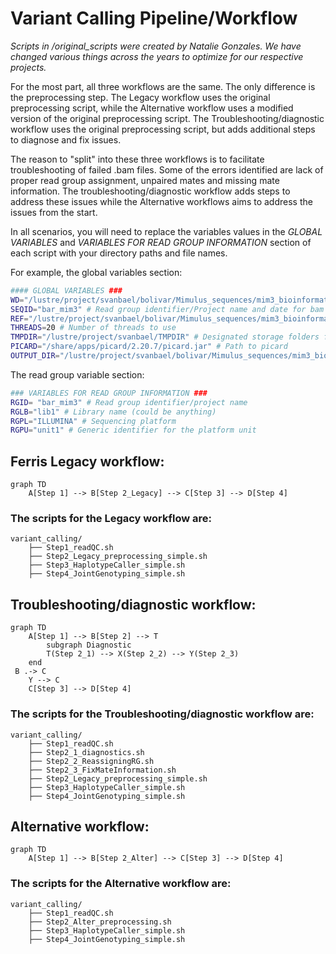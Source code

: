 # Variant Calling Pipeline/Workflow

*Scripts in /original_scripts were created by Natalie Gonzales. We have changed various things across the years to optimize for our respective projects.*

For the most part, all three workflows are the same. The only difference is the preprocessing step. The Legacy workflow uses the original preprocessing script, while the Alternative workflow uses a modified version of the original preprocessing script. The Troubleshooting/diagnostic workflow uses the original preprocessing script, but adds additional steps to diagnose and fix issues.

The reason to "split" into these three workflows is to facilitate troubleshooting of failed .bam files. Some of the errors identified are lack of proper read group assignment, unpaired mates and missing mate information. The troubleshooting/diagnostic workflow adds steps to address these issues while the Alternative workflows aims to address the issues from the start. 

In all scenarios, you will need to replace the variables values in the *GLOBAL VARIABLES* and *VARIABLES FOR READ GROUP INFORMATION*
section of each script with your directory paths and file names.

For example, the global variables section: 
```bash
#### GLOBAL VARIABLES ###
WD="/lustre/project/svanbael/bolivar/Mimulus_sequences/mim3_bioinformatics/ddRAD/2_fastQC"
SEQID="bar_mim3" # Read group identifier/Project name and date for bam header
REF="/lustre/project/svanbael/bolivar/Mimulus_sequences/mim3_bioinformatics/MimulusGuttatus_reference/MguttatusTOL_551_v5.0.fa" # Path to reference genome
THREADS=20 # Number of threads to use
TMPDIR="/lustre/project/svanbael/TMPDIR" # Designated storage folders for temporary files (should be empty at end)
PICARD="/share/apps/picard/2.20.7/picard.jar" # Path to picard
OUTPUT_DIR="/lustre/project/svanbael/bolivar/Mimulus_sequences/mim3_bioinformatics/ddRAD/3_preprocessing/alignments_untrimmed/" # Path to directory where alignment files will be stored

```

The read group variable section:
```bash
### VARIABLES FOR READ GROUP INFORMATION ###
RGID= "bar_mim3" # Read group identifier/project name
RGLB="lib1" # Library name (could be anything)
RGPL="ILLUMINA" # Sequencing platform
RGPU="unit1" # Generic identifier for the platform unit

```

## Ferris Legacy workflow:

```mermaid
graph TD
    A[Step 1] --> B[Step 2_Legacy] --> C[Step 3] --> D[Step 4] 
```
### The scripts for the Legacy workflow are:
```
variant_calling/
    ├── Step1_readQC.sh
    ├── Step2_Legacy_preprocessing_simple.sh
    ├── Step3_HaplotypeCaller_simple.sh
    ├── Step4_JointGenotyping_simple.sh
```

## Troubleshooting/diagnostic workflow:

```mermaid
graph TD
    A[Step 1] --> B[Step 2] --> T
        subgraph Diagnostic
        T(Step 2_1) --> X(Step 2_2) --> Y(Step 2_3)
    end
 B .-> C
    Y --> C
    C[Step 3] --> D[Step 4]    
```
### The scripts for the Troubleshooting/diagnostic workflow are:
```
variant_calling/
    ├── Step1_readQC.sh
    ├── Step2_1_diagnostics.sh
    ├── Step2_2_ReassigningRG.sh
    ├── Step2_3_FixMateInformation.sh
    ├── Step2_Legacy_preprocessing_simple.sh
    ├── Step3_HaplotypeCaller_simple.sh
    ├── Step4_JointGenotyping_simple.sh
```

## Alternative workflow:

```mermaid
graph TD
    A[Step 1] --> B[Step 2_Alter] --> C[Step 3] --> D[Step 4]
```
### The scripts for the Alternative workflow are:
```
variant_calling/
    ├── Step1_readQC.sh
    ├── Step2_Alter_preprocessing.sh
    ├── Step3_HaplotypeCaller_simple.sh
    ├── Step4_JointGenotyping_simple.sh
```